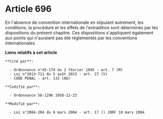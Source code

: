 # Article 696

En l'absence de convention internationale en stipulant autrement, les conditions, la procédure et les effets de l'extradition
sont déterminés par les dispositions du présent chapitre. Ces dispositions s'appliquent également aux points qui n'auraient
pas été réglementés par les conventions internationales.

**Liens relatifs à cet article**

	**Cité par**:

	  - Ordonnance n°45-174 du 2 février 1945 - art. 7 (M)
	  - Loi n°2013-711 du 5 août 2013 - art. 27 (V)
	  - CODE PENAL - art. 133 (Ab)

	**Codifié par**:

	  - Ordonnance 58-1296 1958-12-23

	**Modifié par**:

	  - Loi n°2004-204 du 9 mars 2004 - art. 17 () JORF 10 mars 2004
